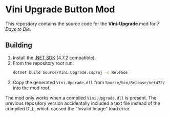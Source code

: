 # Vini Upgrade Button Mod

This repository contains the source code for the **Vini-Upgrade** mod for *7 Days to Die*.

## Building

1. Install the [.NET SDK](https://dotnet.microsoft.com/) (4.7.2 compatible).
2. From the repository root run:
   ```bash
   dotnet build Source/Vini.Upgrade.csproj -c Release
   ```
3. Copy the generated `Vini.Upgrade.dll` from `Source/bin/Release/net472/` into the mod root.

The mod only works when a compiled `Vini.Upgrade.dll` is present. The previous repository
version accidentally included a text file instead of the compiled DLL, which caused the
"Invalid Image" load error.
